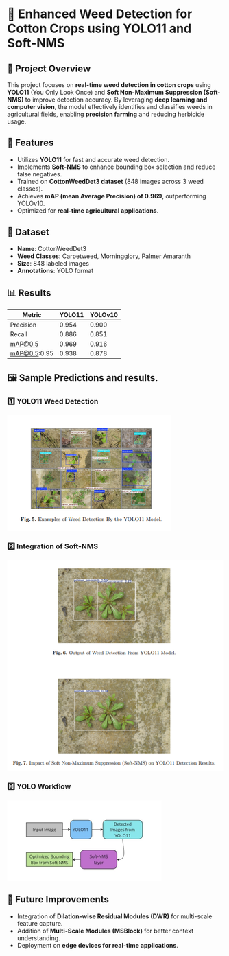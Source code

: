 # 🌿 Enhanced Weed Detection for Cotton Crops using YOLO11 and Soft-NMS  

## 🚀 Project Overview  
This project focuses on **real-time weed detection in cotton crops** using **YOLO11** (You Only Look Once) and **Soft Non-Maximum Suppression (Soft-NMS)** to improve detection accuracy. By leveraging **deep learning and computer vision**, the model effectively identifies and classifies weeds in agricultural fields, enabling **precision farming** and reducing herbicide usage.  

## 📌 Features  
- Utilizes **YOLO11** for fast and accurate weed detection.  
- Implements **Soft-NMS** to enhance bounding box selection and reduce false negatives.  
- Trained on **CottonWeedDet3 dataset** (848 images across 3 weed classes).  
- Achieves **mAP (mean Average Precision) of 0.969**, outperforming YOLOv10.  
- Optimized for **real-time agricultural applications**.  

## 📂 Dataset  
- **Name**: CottonWeedDet3  
- **Weed Classes**: Carpetweed, Morningglory, Palmer Amaranth  
- **Size**: 848 labeled images  
- **Annotations**: YOLO format  

## 📊 Results  
| Metric        | YOLO11 | YOLOv10 |
|--------------|--------|--------|
| Precision    | 0.954  | 0.900  |
| Recall       | 0.886  | 0.851  |
| mAP@0.5      | 0.969  | 0.916  |
| mAP@0.5:0.95 | 0.938  | 0.878  |

## 🖼 Sample Predictions  and results.

### 1️⃣ YOLO11 Weed Detection  
![YOLO11 Weed Detection](https://github.com/savalagikadappa/weed-detection-using-YOLO11/blob/main/YOLO11%20weed%20detection)  

### 2️⃣ Integration of Soft-NMS  
![Integration of Soft-NMS](https://github.com/savalagikadappa/weed-detection-using-YOLO11/blob/main/Integration%20of%20softNMS)  

### 3️⃣ YOLO Workflow  
![YOLO Workflow](https://github.com/savalagikadappa/weed-detection-using-YOLO11/blob/main/YOLO%20workflow)  


## 🚀 Future Improvements  
- Integration of **Dilation-wise Residual Modules (DWR)** for multi-scale feature capture.  
- Addition of **Multi-Scale Modules (MSBlock)** for better context understanding.  
- Deployment on **edge devices for real-time applications**.  
